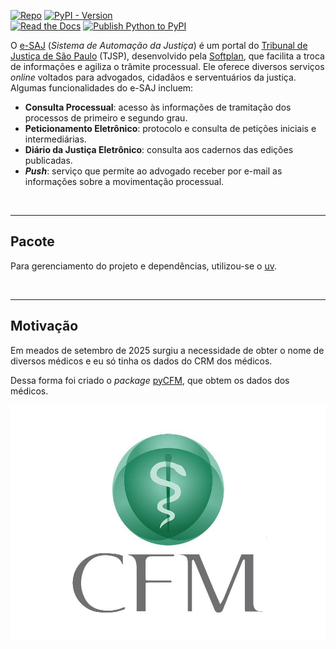 [![Repo](https://img.shields.io/badge/GitHub-repo-blue?logo=github&logoColor=f5f5f5)](https://github.com/michelmetran/pyCFM)
[![PyPI - Version](https://img.shields.io/pypi/v/pyesaj?logo=pypi&label=PyPI&color=blue)](https://pypi.org/project/pycfm/)<br>
[![Read the Docs](https://img.shields.io/readthedocs/pyCFM?logo=ReadTheDocs&label=Read%20The%20Docs)](https://pyCFM.readthedocs.io/)
[![Publish Python to PyPI](https://github.com/michelmetran/pyCFM/actions/workflows/publish-to-pypipoetry.yml/badge.svg)](https://github.com/michelmetran/pyCFM/actions/workflows/publish-to-pypipoetry.yml)

O [e-SAJ](https://esaj.tjsp.jus.br/) (_Sistema de Automação da Justiça_) é um portal do [Tribunal de Justiça de São Paulo](https://www.tjsp.jus.br/) (TJSP), desenvolvido pela [Softplan](https://www.softplan.com.br/), que facilita a troca de informações e agiliza o trâmite processual. Ele oferece diversos serviços _online_ voltados para advogados, cidadãos e serventuários da justiça. Algumas funcionalidades do e-SAJ incluem:

- **Consulta Processual**: acesso às informações de tramitação dos processos de primeiro e segundo grau.
- **Peticionamento Eletrônico**: protocolo e consulta de petições iniciais e intermediárias.
- **Diário da Justiça Eletrônico**: consulta aos cadernos das edições publicadas.
- **_Push_**: serviço que permite ao advogado receber por e-mail as informações sobre a movimentação processual.

<br>

---

## Pacote

Para gerenciamento do projeto e dependências, utilizou-se o [uv](https://docs.astral.sh/uv/).

<br>

---

## Motivação

Em meados de setembro de 2025 surgiu a necessidade de obter o nome de diversos médicos e eu só tinha os dados do CRM dos médicos.

Dessa forma foi criado o _package_ [pyCFM](https://dev.azure.com/mpsp/Informa%C3%A7%C3%B5es%20Estat%C3%ADsticas/_git/pyesaj), que obtem os dados dos médicos.

![CFM](./assets/logo_cfm.jpg)

